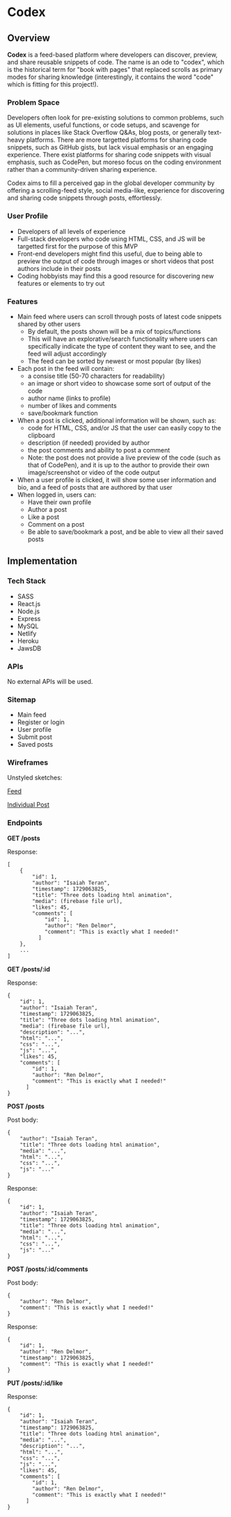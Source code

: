 # Codex

## Overview

**Codex** is a feed-based platform where developers can discover, preview, and share reusable snippets of code. The name is an ode to "codex", which is the historical term for "book with pages" that replaced scrolls as primary modes for sharing knowledge (interestingly, it contains the word "code" which is fitting for this project!).

### Problem Space

Developers often look for pre-existing solutions to common problems, such as UI elements, useful functions, or code setups, and scavenge for solutions in places like Stack Overflow Q&As, blog posts, or generally text-heavy platforms. There are more targetted platforms for sharing code snippets, such as GitHub gists, but lack visual emphasis or an engaging experience. There exist platforms for sharing code snippets with visual emphasis, such as CodePen, but moreso focus on the coding environment rather than a community-driven sharing experience. 

Codex aims to fill a perceived gap in the global developer community by offering a scrolling-feed style, social media-like, experience for discovering and sharing code snippets through posts, effortlessly. 

### User Profile

- Developers of all levels of experience
- Full-stack developers who code using HTML, CSS, and JS will be targetted first for the purpose of this MVP
- Front-end developers might find this useful, due to being able to preview the output of code through images or short videos that post authors include in their posts
- Coding hobbyists may find this a good resource for discovering new features or elements to try out

### Features

- Main feed where users can scroll through posts of latest code snippets shared by other users
  - By default, the posts shown will be a mix of topics/functions
  - This will have an explorative/search functionality where users can specifically indicate the type of content they want to see, and the feed will adjust accordingly
  - The feed can be sorted by newest or most popular (by likes)
- Each post in the feed will contain:
  - a consise title (50-70 characters for readability)
  - an image or short video to showcase some sort of output of the code
  - author name (links to profile)
  - number of likes and comments
  - save/bookmark function
- When a post is clicked, additional information will be shown, such as:
  -  code for HTML, CSS, and/or JS that the user can easily copy to the clipboard
  -  description (if needed) provided by author
  -  the post comments and ability to post a comment
  -  Note: the post does not provide a live preview of the code (such as that of CodePen), and it is up to the author to provide their own image/screenshot or video of the code output
- When a user profile is clicked, it will show some user information and bio, and a feed of posts that are authored by that user
- When logged in, users can:
  - Have their own profile
  - Author a post
  - Like a post
  - Comment on a post
  - Be able to save/bookmark a post, and be able to view all their saved posts

## Implementation

### Tech Stack

- SASS
- React.js
- Node.js
- Express
- MySQL
- Netlify
- Heroku
- JawsDB

### APIs

No external APIs will be used.

### Sitemap

- Main feed
- Register or login
- User profile
- Submit post
- Saved posts

### Wireframes

Unstyled sketches:

[Feed](https://wireframe.cc/bDiAQR)

[Individual Post](https://wireframe.cc/uFSz1O)

### Endpoints

**GET /posts**

Response: 
```
[
    {
        "id": 1,
        "author": "Isaiah Teran",
        "timestamp": 1729063825,
        "title": "Three dots loading html animation",
        "media": (firebase file url),
        "likes": 45,
        "comments": [
            "id": 1,
            "author": "Ren Delmor",
            "comment": "This is exactly what I needed!"
          ]
    },
    ...
]
```

**GET /posts/:id**

Response: 
```
{
    "id": 1,
    "author": "Isaiah Teran",
    "timestamp": 1729063825,
    "title": "Three dots loading html animation",
    "media": (firebase file url),
    "description": "...",
    "html": "...",
    "css": "...",
    "js": "...",
    "likes": 45,
    "comments": [
        "id": 1,
        "author": "Ren Delmor",
        "comment": "This is exactly what I needed!"
      ]
}
```

**POST /posts**

Post body: 
```
{
    "author": "Isaiah Teran",
    "title": "Three dots loading html animation",
    "media": "...",
    "html": "...",
    "css": "...",
    "js": "..."
}
```

Response: 
```
{
    "id": 1,
    "author": "Isaiah Teran",
    "timestamp": 1729063825,
    "title": "Three dots loading html animation",
    "media": "...",
    "html": "...",
    "css": "...",
    "js": "..."
}
```

**POST /posts/:id/comments**

Post body: 
```
{
    "author": "Ren Delmor",
    "comment": "This is exactly what I needed!"
}
```

Response: 
```
{
    "id": 1,
    "author": "Ren Delmor",
    "timestamp": 1729063825,
    "comment": "This is exactly what I needed!"
}
```

**PUT /posts/:id/like**

Response: 
```
{
    "id": 1,
    "author": "Isaiah Teran",
    "timestamp": 1729063825,
    "title": "Three dots loading html animation",
    "media": "...",
    "description": "...",
    "html": "...",
    "css": "...",
    "js": "...",
    "likes": 45,
    "comments": [
        "id": 1,
        "author": "Ren Delmor",
        "comment": "This is exactly what I needed!"
      ]
}
```
